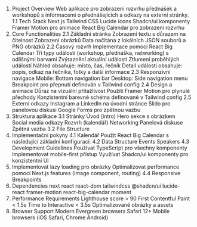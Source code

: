 1. Project Overview
Web aplikace pro zobrazení rozvrhu přednášek a workshopů s informacemi o přednášejících a odkazy na externí stránky.
1.1 Tech Stack
Next.js
Tailwind CSS
Lucide icons
Shadcn/ui komponenty
Framer Motion pro animace
React Big Calendar pro zobrazení rozvrhu
2. Core Functionalities
2.1 Základní stránka
Zobrazení textu s důrazem na čitelnost
Zobrazení obrázků
Data načítána z lokálních JSON souborů a PNG obrázků
2.2 Časový rozvrh
Implementace pomocí React Big Calendar
Tři typy událostí (workshop, přednáška, networking) s odlišnými barvami
Zvýraznění aktuální události
Ztlumení proběhlých událostí
Náhled obsahuje: místo, čas, řečník
Detail události obsahuje: popis, odkaz na řečníka, fotky a další informace
2.3 Responzivní navigace
Mobile: Bottom navigation bar
Desktop: Side navigation menu
Breakpoint pro přepnutí definován v Tailwind config
2.4 Design a animace
Důraz na vizuální přitažlivost
Použití Framer Motion pro plynulé přechody
Konzistentní barevné schéma definované v Tailwind config
2.5 Externí odkazy
Instagram a LinkedIn na úvodní stránce
Slido pro panelovou diskusi
Google Forms pro zpětnou vazbu
3. Struktura aplikace
3.1 Stránky
Úvod (intro)
Hero sekce s obrázkem
Social media odkazy
Rozvrh (kalendář)
Networking
Panelová diskuse
Zpětná vazba
3.2 File Structure
4. Implementační pokyny
4.1 Kalendář
Použít React Big Calendar s následující základní konfigurací:
4.2 Data Structure
Events
Speakers
4.3 Development Guidelines
Používat TypeScript pro všechny komponenty
Implementovat mobile-first přístup
Využívat Shadcn/ui komponenty pro konzistentní UI
4. Implementovat lazy loading pro obrázky
Optimalizovat performance pomocí Next.js features (Image component, routing)
4.4 Responsive Breakpoints
5. Dependencies
next
react
react-dom
tailwindcss
@shadcn/ui
lucide-react
framer-motion
react-big-calendar
moment
6. Performance Requirements
Lighthouse score > 90
First Contentful Paint < 1.5s
Time to Interactive < 3.5s
Optimalizované obrázky a assets
7. Browser Support
Modern Evergreen browsers
Safari 12+
Mobile browsers (iOS Safari, Chrome Android)